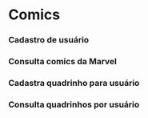 # Comics

### Cadastro de usuário
### Consulta comics da Marvel
### Cadastra quadrinho para usuário
### Consulta quadrinhos por usuário
